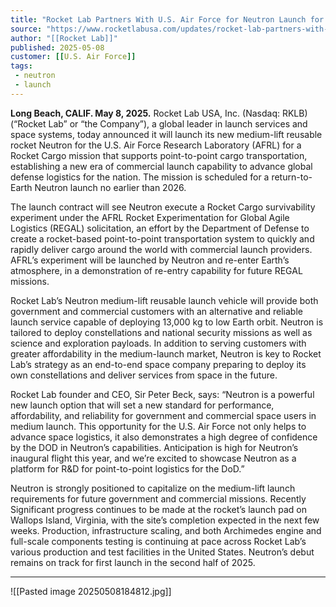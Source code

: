 ```yaml
---
title: "Rocket Lab Partners With U.S. Air Force for Neutron Launch for Re-Entry Mission"
source: "https://www.rocketlabusa.com/updates/rocket-lab-partners-with-u-s-air-force-for-neutron-launch-for-re-entry-mission/"
author: "[[Rocket Lab]]"
published: 2025-05-08
customer: [[U.S. Air Force]]
tags:
 - neutron
 - launch
---
```


**Long Beach, CALIF. May 8, 2025.** Rocket Lab USA, Inc. (Nasdaq: RKLB) (“Rocket Lab” or “the Company”), a global leader in launch services and space systems, today announced it will launch its new medium-lift reusable rocket Neutron for the U.S. Air Force Research Laboratory (AFRL) for a Rocket Cargo mission that supports point-to-point cargo transportation, establishing a new era of commercial launch capability to advance global defense logistics for the nation. The mission is scheduled for a return-to-Earth Neutron launch no earlier than 2026.

The launch contract will see Neutron execute a Rocket Cargo survivability experiment under the AFRL Rocket Experimentation for Global Agile Logistics (REGAL) solicitation, an effort by the Department of Defense to create a rocket-based point-to-point transportation system to quickly and rapidly deliver cargo around the world with commercial launch providers. AFRL’s experiment will be launched by Neutron and re-enter Earth’s atmosphere, in a demonstration of re-entry capability for future REGAL missions.

Rocket Lab’s Neutron medium-lift reusable launch vehicle will provide both government and commercial customers with an alternative and reliable launch service capable of deploying 13,000 kg to low Earth orbit. Neutron is tailored to deploy constellations and national security missions as well as science and exploration payloads. In addition to serving customers with greater affordability in the medium-launch market, Neutron is key to Rocket Lab’s strategy as an end-to-end space company preparing to deploy its own constellations and deliver services from space in the future.

Rocket Lab founder and CEO, Sir Peter Beck, says: “Neutron is a powerful new launch option that will set a new standard for performance, affordability, and reliability for government and commercial space users in medium launch. This opportunity for the U.S. Air Force not only helps to advance space logistics, it also demonstrates a high degree of confidence by the DOD in Neutron’s capabilities. Anticipation is high for Neutron’s inaugural flight this year, and we’re excited to showcase Neutron as a platform for R&D for point-to-point logistics for the DoD.”

Neutron is strongly positioned to capitalize on the medium-lift launch requirements for future government and commercial missions. Recently Significant progress continues to be made at the rocket’s launch pad on Wallops Island, Virginia, with the site’s completion expected in the next few weeks. Production, infrastructure scaling, and both Archimedes engine and full-scale components testing is continuing at pace across Rocket Lab’s various production and test facilities in the United States. Neutron’s debut remains on track for first launch in the second half of 2025.

---

![[Pasted image 20250508184812.jpg]]